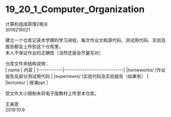 # 19_20_1_Computer_Organization
计算机组成原理2相关    
3018216021    

建立一个仓库记录本学期的学习进程，每次作业文档源代码、测试用代码、实验及报告都会上传到这个仓库里。    
本人不保证作业的正确性（当然还是会尽量写对）


仓库文件夹结构说明：    
|   name     |            内容             |
|------------|-----------------------------|
|homeworks/  |作业报告及部分测试用代码       |
|experiment/ |实验代码及实验报告（如果有）   |   
|lectures/   |      授课ppt                |


受文件大小限制未将电子版教材上传至本仓库。

王昊恩      
2019.10.9
